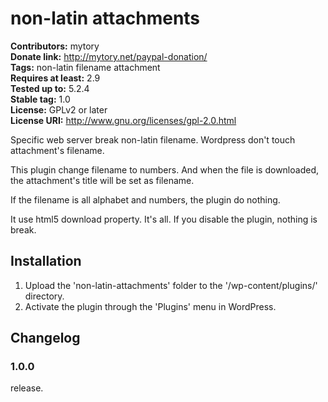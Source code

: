 # non-latin attachments 
**Contributors:** mytory  
**Donate link:** http://mytory.net/paypal-donation/  
**Tags:** non-latin filename attachment  
**Requires at least:** 2.9  
**Tested up to:** 5.2.4  
**Stable tag:** 1.0  
**License:** GPLv2 or later  
**License URI:** http://www.gnu.org/licenses/gpl-2.0.html  

Specific web server break non-latin filename. Wordpress don't touch attachment's filename.

This plugin change filename to numbers. And when the file is downloaded, the attachment's title will be set as filename.

If the filename is all alphabet and numbers, the plugin do nothing.

It use html5 download property. It's all. If you disable the plugin, nothing is break.


## Installation 

1. Upload the 'non-latin-attachments' folder to the '/wp-content/plugins/' directory.
1. Activate the plugin through the 'Plugins' menu in WordPress.



## Changelog 


### 1.0.0 
release.

